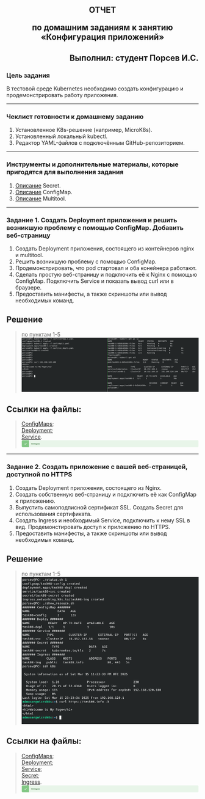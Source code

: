 ## <p style="text-align: center;">ОТЧЕТ</p> <p style="text-align: center;">по домашним заданиям к занятию «Конфигурация приложений»</p>
## <p style="text-align: right;">Выполнил: студент Порсев И.С.</p>

### Цель задания

В тестовой среде Kubernetes необходимо создать конфигурацию и продемонстрировать работу приложения.

------

### Чеклист готовности к домашнему заданию

1. Установленное K8s-решение (например, MicroK8s).
2. Установленный локальный kubectl.
3. Редактор YAML-файлов с подключённым GitHub-репозиторием.

------

### Инструменты и дополнительные материалы, которые пригодятся для выполнения задания

1. [Описание](https://kubernetes.io/docs/concepts/configuration/secret/) Secret.
2. [Описание](https://kubernetes.io/docs/concepts/configuration/configmap/) ConfigMap.
3. [Описание](https://github.com/wbitt/Network-MultiTool) Multitool.

------

### Задание 1. Создать Deployment приложения и решить возникшую проблему с помощью ConfigMap. Добавить веб-страницу

1. Создать Deployment приложения, состоящего из контейнеров nginx и multitool.
2. Решить возникшую проблему с помощью ConfigMap. 
3. Продемонстрировать, что pod стартовал и оба конейнера работают.
4. Сделать простую веб-страницу и подключить её к Nginx с помощью ConfigMap. Подключить Service и показать вывод curl или в браузере.
5. Предоставить манифесты, а также скриншоты или вывод необходимых команд.

## Решение
> по пунктам 1-5
![localImage](./screen_VII.08_1.png)        
    
## Ссылки на файлы:
>[ConfigMaps](./conf/configmap.yaml);       
>[Deployment](./conf/depl1.yaml);     
>[Service](./conf/svc_depl.yaml).         
![localImage](./Yes.png)


------

### Задание 2. Создать приложение с вашей веб-страницей, доступной по HTTPS 

1. Создать Deployment приложения, состоящего из Nginx.
2. Создать собственную веб-страницу и подключить её как ConfigMap к приложению.
3. Выпустить самоподписной сертификат SSL. Создать Secret для использования сертификата.
4. Создать Ingress и необходимый Service, подключить к нему SSL в вид. Продемонстировать доступ к приложению по HTTPS. 
5. Предоставить манифесты, а также скриншоты или вывод необходимых команд.

## Решение
> по пунктам 1-5
![localImage](./screen_VII.08_2.png) 

## Ссылки на файлы:
>[ConfigMaps](./conf/configmap.yaml);       
>[Deployment](./conf/depl2.yaml);     
>[Service](./conf/svc_depl.yaml);  
>[Secret](./conf/secret.yaml);         
>[Ingress](./conf/ingress.yaml). 
![localImage](./Yes.png)
